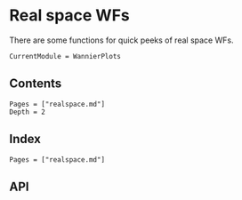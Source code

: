 # Real space WFs

There are some functions for quick peeks of real space WFs.

```@meta
CurrentModule = WannierPlots
```

## Contents

```@contents
Pages = ["realspace.md"]
Depth = 2
```

## Index

```@index
Pages = ["realspace.md"]
```

## API

```@docs
```
